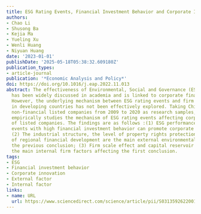 ```yaml
---
title: ESG Rating Events, Financial Investment Behavior and Corporate Innovation
authors:
- Chao Li
- Shusong Ba
- Kejia Ma
- Yueling Xu
- Wenli Huang
- Niyuan Huang
date: '2023-01-01'
publishDate: '2025-05-18T05:38:32.609180Z'
publication_types:
- article-journal
publication: '*Economic Analysis and Policy*'
doi: https://doi.org/10.1016/j.eap.2022.11.013
abstract: The effectiveness of Environmental, Social and Governance (ESG) ratings
  has been widely discussed in academia and is linked to corporate financial performance.
  However, the underlying mechanism between ESG rating events and firm innovation
  in developing countries has not been effectively explored. Taking Chinese A-share
  non-financial listed companies from 2009 to 2020 as research samples, this paper
  empirically studies the mechanism of ESG rating events affecting corporate innovation
  of listed companies. The findings are as follows :(1) ESG performance and ESG rating
  events with high financial investment behavior can promote corporate innovation;
  (2) The industrial structure, the level of property rights protection and the level
  of regional financial development are the main external environmental factors affecting
  the previous conclusion; (3) Firm scale effect and capital reservoir effect are
  the main internal firm factors affecting the first conclusion.
tags:
- ESG
- Financial investment behavior
- Corporate innovation
- External factor
- Internal factor
links:
- name: URL
  url: https://www.sciencedirect.com/science/article/pii/S0313592622001977
---
```

